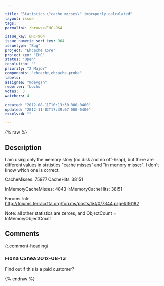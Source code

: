 ```yaml
---

title: "Statistics \"cache misses\" improperly calculated"
layout: issue
tags: 
permalink: /browse/EHC-964

issue_key: EHC-964
issue_numeric_sort_key: 964
issuetype: "Bug"
project: "Ehcache Core"
project_key: "EHC"
status: "Open"
resolution: ""
priority: "2 Major"
components: "ehcache,ehcache-probe"
labels: 
assignee: "mdevgan"
reporter: "bozho"
votes:  0
watchers: 4

created: "2012-08-11T10:13:30.000-0400"
updated: "2012-11-02T17:39:07.000-0400"
resolved: ""

---
```




{% raw %}



## Description

<div markdown="1" class="description">

I am using only the memory story (no disk and no off-heap), but there are different values in statistics "cache misses" and "in memory misses". I don't know which one is correct.

CacheMisses: 75977
CacheHits: 38151

InMemoryCacheMisses: 4843
InMemoryCacheHits: 38151 

Forums link: http://forums.terracotta.org/forums/posts/list/0/7344.page#36182

Note: all other statistics are zeroes, and ObjectCount = InMemoryObjectCount

</div>

## Comments


{:.comment-heading}
### **Fiona OShea** <span class="date">2012-08-13</span>

<div markdown="1" class="comment">

Find out if this is a paid customer?

</div>



{% endraw %}
